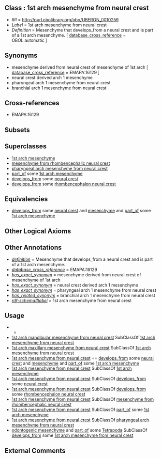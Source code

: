 
## Class : 1st arch mesenchyme from neural crest

 * *IRI* = http://purl.obolibrary.org/obo/UBERON_0010259
 * *Label* = 1st arch mesenchyme from neural crest
 * *Definition* = Mesenchyme that develops_from a neural crest and is part of a 1st arch mesenchyme. [ [database_cross_reference](../../ef/oboInOwl#hasDbXref.md) = OBOL:automatic ]

## Synonyms

 * mesenchyme derived from neural crest of mesenchyme of 1st arch [ [database_cross_reference](../../ef/oboInOwl#hasDbXref.md) = EMAPA:16129 ]
 * neural crest derived arch 1 mesenchyme
 * pharyngeal arch 1 mesenchyme from neural crest
 * branchial arch 1 mesenchyme from neural crest

## Cross-references

 * EMAPA:16129

## Subsets


## Superclasses

 * [1st arch mesenchyme](../../UBERON/42/UBERON_0010042.md)
 * [mesenchyme from rhombencephalic neural crest](../../UBERON/58/UBERON_0010258.md)
 * [pharyngeal arch mesenchyme from neural crest](../../UBERON/59/UBERON_0010359.md)
 * [part_of](../../BFO/50/BFO_0000050.md) some [1st arch mesenchyme](../../UBERON/42/UBERON_0010042.md)
 * [develops_from](../../RO/02/RO_0002202.md) some [neural crest](../../UBERON/42/UBERON_0002342.md)
 * [develops_from](../../RO/02/RO_0002202.md) some [rhombencephalon neural crest](../../UBERON/52/UBERON_0003852.md)

## Equivalencies

 * [develops_from](../../RO/02/RO_0002202.md) some [neural crest](../../UBERON/42/UBERON_0002342.md) and [mesenchyme](../../UBERON/04/UBERON_0003104.md) and [part_of](../../BFO/50/BFO_0000050.md) some [1st arch mesenchyme](../../UBERON/42/UBERON_0010042.md)

## Other Logical Axioms


## Other Annotations

 * *[definition](../../IAO/15/IAO_0000115.md)* = Mesenchyme that develops_from a neural crest and is part of a 1st arch mesenchyme.
 * *[database_cross_reference](../../ef/oboInOwl#hasDbXref.md)* = EMAPA:16129
 * *[has_exact_synonym](../../ym/oboInOwl#hasExactSynonym.md)* = mesenchyme derived from neural crest of mesenchyme of 1st arch
 * *[has_exact_synonym](../../ym/oboInOwl#hasExactSynonym.md)* = neural crest derived arch 1 mesenchyme
 * *[has_exact_synonym](../../ym/oboInOwl#hasExactSynonym.md)* = pharyngeal arch 1 mesenchyme from neural crest
 * *[has_related_synonym](../../ym/oboInOwl#hasRelatedSynonym.md)* = branchial arch 1 mesenchyme from neural crest
 * *[rdf-schema#label](../../el/rdf-schema#label.md)* = 1st arch mesenchyme from neural crest

## Usage

 * -
 * [1st arch mandibular mesenchyme from neural crest](../../UBERON/52/UBERON_0010252.md) SubClassOf [1st arch mesenchyme from neural crest](../../UBERON/59/UBERON_0010259.md)
 * [1st arch maxillary mesenchyme from neural crest](../../UBERON/53/UBERON_0010253.md) SubClassOf [1st arch mesenchyme from neural crest](../../UBERON/59/UBERON_0010259.md)
 * [1st arch mesenchyme from neural crest](../../UBERON/59/UBERON_0010259.md) == [develops_from](../../RO/02/RO_0002202.md) some [neural crest](../../UBERON/42/UBERON_0002342.md) and [mesenchyme](../../UBERON/04/UBERON_0003104.md) and [part_of](../../BFO/50/BFO_0000050.md) some [1st arch mesenchyme](../../UBERON/42/UBERON_0010042.md)
 * [1st arch mesenchyme from neural crest](../../UBERON/59/UBERON_0010259.md) SubClassOf [1st arch mesenchyme](../../UBERON/42/UBERON_0010042.md)
 * [1st arch mesenchyme from neural crest](../../UBERON/59/UBERON_0010259.md) SubClassOf [develops_from](../../RO/02/RO_0002202.md) some [neural crest](../../UBERON/42/UBERON_0002342.md)
 * [1st arch mesenchyme from neural crest](../../UBERON/59/UBERON_0010259.md) SubClassOf [develops_from](../../RO/02/RO_0002202.md) some [rhombencephalon neural crest](../../UBERON/52/UBERON_0003852.md)
 * [1st arch mesenchyme from neural crest](../../UBERON/59/UBERON_0010259.md) SubClassOf [mesenchyme from rhombencephalic neural crest](../../UBERON/58/UBERON_0010258.md)
 * [1st arch mesenchyme from neural crest](../../UBERON/59/UBERON_0010259.md) SubClassOf [part_of](../../BFO/50/BFO_0000050.md) some [1st arch mesenchyme](../../UBERON/42/UBERON_0010042.md)
 * [1st arch mesenchyme from neural crest](../../UBERON/59/UBERON_0010259.md) SubClassOf [pharyngeal arch mesenchyme from neural crest](../../UBERON/59/UBERON_0010359.md)
 * [odontogenic mesenchyme](../../UBERON/56/UBERON_0003856.md) and [part_of](../../BFO/50/BFO_0000050.md) some [Tetrapoda](../../NCBITaxon/23/NCBITaxon_32523.md) SubClassOf [develops_from](../../RO/02/RO_0002202.md) some [1st arch mesenchyme from neural crest](../../UBERON/59/UBERON_0010259.md)

## External Comments

